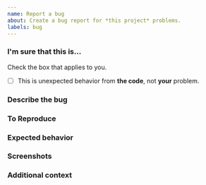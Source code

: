 ```yaml
---
name: Report a bug
about: Create a bug report for *this project* problems.
labels: bug
---
```


### I'm sure that this is...
Check the box that applies to you.
- [ ] This is unexpected behavior from **the code**, not **your** problem.

### Describe the bug
<!-- A clear and concise description of what the bug is. -->

### To Reproduce
<!--
Steps to reproduce the behavior:
1. Go to '...'
2. Click on '....'
3. Scroll down to '....'
4. See error
-->

### Expected behavior
<!-- A clear and concise description of what you expected to happen. -->

### Screenshots
<!-- If applicable, add screenshots to help explain the bug. -->

### Additional context
<!-- Add any other context about the bug here. -->